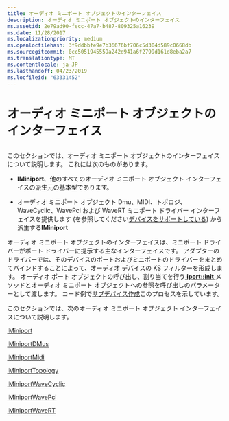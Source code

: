 ```yaml
---
title: オーディオ ミニポート オブジェクトのインターフェイス
description: オーディオ ミニポート オブジェクトのインターフェイス
ms.assetid: 2e79ad90-fecc-47a7-b487-809325a16239
ms.date: 11/28/2017
ms.localizationpriority: medium
ms.openlocfilehash: 3f9ddbbfe9e7b36676bf706c5d304d589c0668db
ms.sourcegitcommit: 0cc5051945559a242d941a6f2799d161d8eba2a7
ms.translationtype: MT
ms.contentlocale: ja-JP
ms.lasthandoff: 04/23/2019
ms.locfileid: "63331452"
---
```

# <a name="audio-miniport-object-interfaces"></a>オーディオ ミニポート オブジェクトのインターフェイス


## <span id="ddk_audio_miniport_object_interfaces_ks"></span><span id="DDK_AUDIO_MINIPORT_OBJECT_INTERFACES_KS"></span>


このセクションでは、オーディオ ミニポート オブジェクトのインターフェイスについて説明します。 これには次のものがあります。

-   **IMiniport**、他のすべてのオーディオ ミニポート オブジェクト インターフェイスの派生元の基本型であります。

-   オーディオ ミニポート オブジェクト Dmu、MIDI、トポロジ、WaveCyclic、WavePci および WaveRT ミニポート ドライバー インターフェイスを提供します (を参照してください[デバイスをサポートしている](https://msdn.microsoft.com/library/windows/hardware/ff538398)) から派生する**IMiniport**

オーディオ ミニポート オブジェクトのインターフェイスは、ミニポート ドライバーがポート ドライバーに提示する主なインターフェイスです。 アダプターのドライバーでは、そのデバイスのポートおよびミニポートのドライバーをまとめてバインドすることによって、オーディオ デバイスの KS フィルターを形成します。 オーディオ ポート オブジェクトの呼び出し、割り当てを行う[ **iport::init** ](https://msdn.microsoft.com/library/windows/hardware/ff536943)メソッドとオーディオ ミニポート オブジェクトへの参照を呼び出しのパラメーターとして渡します。 コード例で[サブデバイス作成](https://msdn.microsoft.com/library/windows/hardware/ff538390)このプロセスを示しています。

このセクションでは、次のオーディオ ミニポート オブジェクト インターフェイスについて説明します。

[IMiniport](https://msdn.microsoft.com/library/windows/hardware/ff536698)

[IMiniportDMus](https://msdn.microsoft.com/library/windows/hardware/ff536699)

[IMiniportMidi](https://msdn.microsoft.com/library/windows/hardware/ff536703)

[IMiniportTopology](https://msdn.microsoft.com/library/windows/hardware/ff536712)

[IMiniportWaveCyclic](https://msdn.microsoft.com/library/windows/hardware/ff536714)

[IMiniportWavePci](https://msdn.microsoft.com/library/windows/hardware/ff536724)

[IMiniportWaveRT](https://msdn.microsoft.com/library/windows/hardware/ff536737)

 

 





